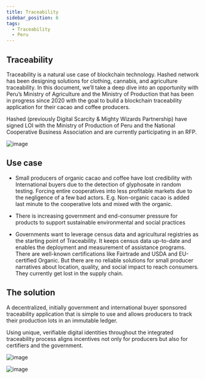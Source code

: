 ```yaml
---
title: Traceability
sidebar_position: 6
tags:
  - Traceability
  - Peru
---
```


<head>
  <title>Traceability in Agriculture</title>
  <meta charSet="utf-8" />
  <meta property="og:image" content="https://docs.hashed.network/img/monolith.png" />
  <meta property="og:description" content="Triple entry accounting protocol generates journal files from Native Bitcoin Vaults and enables vault administrators to run balance sheets and income statements" />
  <meta property="og:title" content="Hashed Network Triple Entry Accounting" />
  <meta property="og:url" content="https://docs.hashed.network/docs/accounting" />
</head>

## Traceability

Traceability is a natural use case of blockchain technology. Hashed network has been designing solutions for clothing, cannabis, and agriculture traceability. In this document, we’ll take a deep dive into an opportunity with Peru’s Ministry of Agriculture and the Ministry of Production that has been in progress since 2020 with the goal to build a blockchain traceability application for their cacao and coffee producers. 

Hashed (previously Digital Scarcity & Mighty Wizards Partnership) have signed LOI with the Ministry of Production of Peru and the National Cooperative Business Association and are currently participating in an RFP.

![image](https://user-images.githubusercontent.com/7217054/204923232-0eb1c975-9011-4657-ae4a-d58116693476.png)

## Use case

- Small producers of organic cacao and coffee have lost credibility with International buyers due to the detection of glyphosate in random testing. Forcing entire cooperatives into less profitable markets due to the negligence of a few bad actors. E.g. Non-organic cacao is added last minute to the cooperative lots and mixed with the organic.

- There is increasing government and end-consumer pressure for products to support sustainable environmental and social practices

- Governments want to leverage census data and agricultural registries as the starting point of Traceability. It keeps census data up-to-date and enables the deployment and measurement of assistance programs.
There are well-known certifications like Fairtrade and USDA and EU-certified Organic. But there are no reliable solutions for small producer narratives about location, quality, and social impact to reach consumers. They currently get lost in the supply chain. 

## The solution

A decentralized, initially government and international buyer sponsored traceability application that is simple to use and allows producers to track their production lots in an immutable ledger.

Using unique, verifiable digital identities throughout the integrated traceability process aligns incentives not only for producers but also for certifiers and the government.



![image](https://user-images.githubusercontent.com/7217054/204927819-bee0b426-6bc4-40f4-9154-23ceb6285b7c.png)

![image](https://user-images.githubusercontent.com/7217054/204929568-853bd7f3-7246-4180-b8a5-da72b14b68cd.png)



